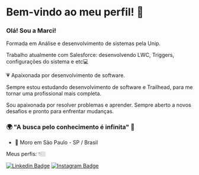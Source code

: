 # Bem-vindo ao meu perfil! 👋

### Olá! Sou a Marci!

Formada em Análise e desenvolvimento de sistemas pela Unip.

Trabalho atualmente com Salesforce: desenvolvendo LWC, Triggers, configurações do sistema e etc💻

💗 Apaixonada por desenvolvimento de software.

Sempre estou estudando desenvolvimento de software e Trailhead, para me tornar uma profissional mais completa.

Sou apaixonada por resolver problemas e aprender. Sempre aberto a novos desafios e pronto para enfrentar mudanças.

### 🌍 "A busca pelo conhecimento é infinita" 🧠

- 📍 Moro em São Paulo - SP / Brasil

Meus perfis: 👇🏼

 [![Linkedin Badge](https://img.shields.io/badge/-LinkedIn-blue?style=flat-square&logo=Linkedin&logoColor=white&link=https://www.linkedin.com/in/marcilene-ribeiro-452b18bb/)](https://www.linkedin.com/in/marcilene-ribeiro-452b18bb/) [![Instagram Badge](https://img.shields.io/badge/-Instagram-violet?style=flat-square&logo=Instagram&logoColor=white&link=http://www.instagram.com/marci_tech/)](https://www.instagram.com/marci.ribeir/) 







<!--
**marci-ribeiro/marci-ribeiro** is a ✨ _special_ ✨ repository because its `README.md` (this file) appears on your GitHub profile.

Here are some ideas to get you started:

- 🔭 I’m currently working on ...
- 🌱 I’m currently learning ...
- 👯 I’m looking to collaborate on ...
- 🤔 I’m looking for help with ...
- 💬 Ask me about ...
- 📫 How to reach me: ...
- 😄 Pronouns: ...
- ⚡ Fun fact: ...
-->
